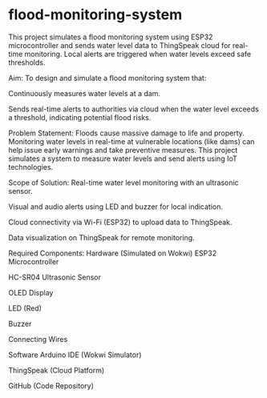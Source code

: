 # flood-monitoring-system
This project simulates a flood monitoring system using ESP32 microcontroller and sends water level data to ThingSpeak cloud for real-time monitoring. Local alerts are triggered when water levels exceed safe thresholds.

Aim:
To design and simulate a flood monitoring system that:

Continuously measures water levels at a dam.

Sends real-time alerts to authorities via cloud when the water level exceeds a threshold, indicating potential flood risks.

Problem Statement:
Floods cause massive damage to life and property. Monitoring water levels in real-time at vulnerable locations (like dams) can help issue early warnings and take preventive measures. This project simulates a system to measure water levels and send alerts using IoT technologies.

Scope of Solution:
Real-time water level monitoring with an ultrasonic sensor.

Visual and audio alerts using LED and buzzer for local indication.

Cloud connectivity via Wi-Fi (ESP32) to upload data to ThingSpeak.

Data visualization on ThingSpeak for remote monitoring.

Required Components:
Hardware (Simulated on Wokwi)
ESP32 Microcontroller

HC-SR04 Ultrasonic Sensor

OLED Display

LED (Red)

Buzzer

Connecting Wires

Software
Arduino IDE (Wokwi Simulator)

ThingSpeak (Cloud Platform)

GitHub (Code Repository)


